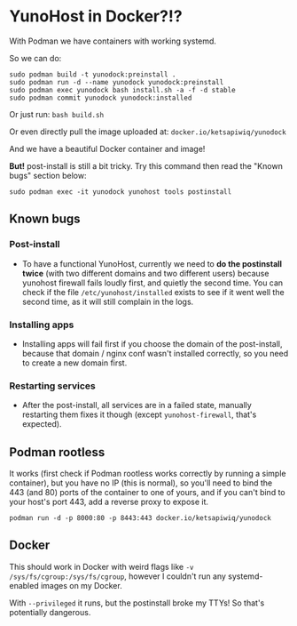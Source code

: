 # YunoHost in Docker?!?

With Podman we have containers with working systemd.

So we can do:
```
sudo podman build -t yunodock:preinstall .
sudo podman run -d --name yunodock yunodock:preinstall
sudo podman exec yunodock bash install.sh -a -f -d stable
sudo podman commit yunodock yunodock:installed
```

Or just run:
`bash build.sh`

Or even directly pull the image uploaded at: `docker.io/ketsapiwiq/yunodock`

And we have a beautiful Docker container and image!

**But!** post-install is still a bit tricky. Try this command then read the "Known bugs" section below:

`sudo podman exec -it yunodock yunohost tools postinstall`

## Known bugs
### Post-install
- To have a functional YunoHost, currently we need to **do the postinstall twice** (with two different domains and two different users) because yunohost firewall fails loudly first, and quietly the second time. You can check if the file `/etc/yunohost/installed` exists to see if it went well the second time, as it will still complain in the logs.

### Installing apps
- Installing apps will fail first if you choose the domain of the post-install, because that domain / nginx conf wasn't installed correctly, so you need to create a new domain first.

### Restarting services
- After the post-install, all services are in a failed state, manually restarting them fixes it though (except `yunohost-firewall`, that's expected).

## Podman rootless

It works (first check if Podman rootless works correctly by running a simple container), but you have no IP (this is normal), so you'll need to bind the 443 (and 80) ports of the container to one of yours, and if you can't bind to your host's port 443, add a reverse proxy to expose it.

`podman run -d -p 8000:80 -p 8443:443 docker.io/ketsapiwiq/yunodock`

## Docker

This should work in Docker with weird flags like `-v /sys/fs/cgroup:/sys/fs/cgroup`, however I couldn't run any systemd-enabled images on my Docker.

With `--privileged` it runs, but the postinstall broke my TTYs! So that's potentially dangerous.
